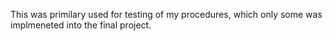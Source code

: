 This was primilary used for testing of my procedures, which only some was implmeneted into the final project.
